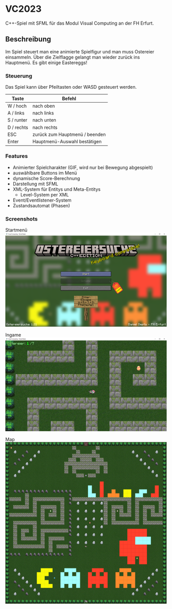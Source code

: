 # VC2023

C++-Spiel mit SFML für das Modul Visual Computing an der FH Erfurt.

## Beschreibung

Im Spiel steuert man eine animierte Spielfigur und man muss Ostereier einsammeln.
Über die Zielflagge gelangt man wieder zurück ins Hauptmenü.
Es gibt einige Eastereggs!

### Steuerung

Das Spiel kann über Pfeiltasten oder WASD gesteuert werden.

| Taste      | Befehl                         |
| ---------- | ------------------------------ |
| W / hoch   | nach oben                      |
| A / links  | nach links                     |
| S / runter | nach unten                     |
| D / rechts | nach rechts                    |
| ESC        | zurück zum Hauptmenü / beenden |
| Enter      | Hauptmenü-Auswahl bestätigen   |

### Features

- Animierter Spielcharakter (GIF, wird nur bei Bewegung abgespielt)
- auswählbare Buttons im Menü
- dynamische Score-Berechnung
- Darstellung mit SFML
- XML-System für Entitys und Meta-Entitys
  - Level-System per XML
- Event/Eventlistener-System
- Zustandsautomat (Phasen)

### Screenshots

Startmenü
![Menu](./docs/menu.png)

Ingame
![Game](./docs/game.png)

Map
![Map](./docs/map.png)
